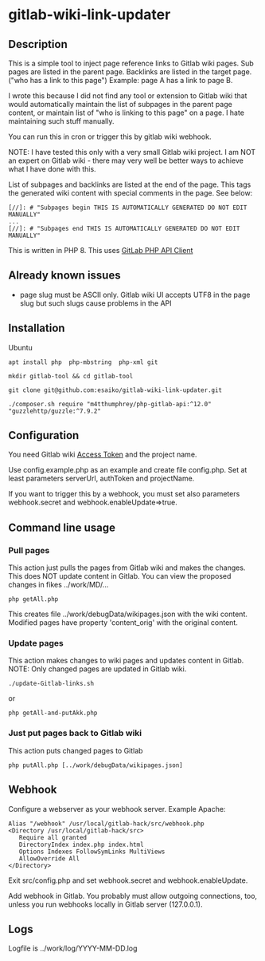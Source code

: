 # gitlab-wiki-link-updater

## Description 
This is a simple tool to inject page reference links to Gitlab wiki pages.
Sub pages are listed in the parent page.
Backlinks are listed in the target page. ("who has a link to this page")
Example: page A has a link to page B. 

I wrote this because I did not find any tool or extension to Gitlab wiki that would automatically maintain the list of subpages in the parent page content, or maintain list of "who is linking to this page" on a page.
I hate maintaining such stuff manually. 

You can run this in cron or trigger this by gitlab wiki webhook.

NOTE: I have tested this only with a very small Gitlab wiki project. I am NOT an expert on Gitlab wiki - there may very well be better ways to achieve what I have done with this.

List of subpages and backlinks are listed at the end of the page. 
This tags the generated wiki content with special comments in the page. See below:
```
[//]: # "Subpages begin THIS IS AUTOMATICALLY GENERATED DO NOT EDIT MANUALLY"
...
[//]: # "Subpages end THIS IS AUTOMATICALLY GENERATED DO NOT EDIT MANUALLY"
```

This is written in PHP 8. This uses [GitLab PHP API Client](https://github.com/GitLabPHP/Client/)

## Already known issues
- page slug must be ASCII only. Gitlab wiki UI accepts UTF8 in the page slug but such slugs cause problems in the API
  

## Installation
Ubuntu
```
apt install php  php-mbstring  php-xml git
```

```
mkdir gitlab-tool && cd gitlab-tool

git clone git@github.com:esaiko/gitlab-wiki-link-updater.git

./composer.sh require "m4tthumphrey/php-gitlab-api:^12.0" "guzzlehttp/guzzle:^7.9.2"

```

## Configuration
You need Gitlab wiki [Access Token](https://docs.gitlab.com/user/project/settings/project_access_tokens/) and the project name.

Use config.example.php as an example and create file config.php. Set at least parameters serverUrl, authToken and projectName.

If you want to trigger this by a webhook, you must set also parameters webhook.secret and webhook.enableUpdate=>true.


## Command line usage

### Pull pages 
This action just pulls the pages from Gitlab wiki and makes the changes. This does NOT update content in Gitlab.
You can view the proposed changes in fikes ../work/MD/...

```
php getAll.php
```

This creates file ../work/debugData/wikipages.json with the wiki content. Modified pages have property 'content_orig' with the original content. 


### Update pages
This action makes changes to wiki pages and updates content in Gitlab. 
NOTE: Only changed pages are updated in Gitlab wiki. 
```
./update-Gitlab-links.sh
```
or
```
php getAll-and-putAkk.php
```

### Just put pages back to Gitlab wiki
This action puts changed pages to Gitlab
```
php putAll.php [../work/debugData/wikipages.json]
```

## Webhook 
Configure a webserver as your webhook server. 
Example Apache:
```
Alias "/webhook" /usr/local/gitlab-hack/src/webhook.php
<Directory /usr/local/gitlab-hack/src>
   Require all granted
   DirectoryIndex index.php index.html
   Options Indexes FollowSymLinks MultiViews
   AllowOverride All
</Directory>
```

Exit src/config.php and set webhook.secret and webhook.enableUpdate.

Add webhook in Gitlab. You probably must allow outgoing connections, too, unless you run webhooks locally in Gitlab server (127.0.0.1).



## Logs
Logfile is ../work/log/YYYY-MM-DD.log



